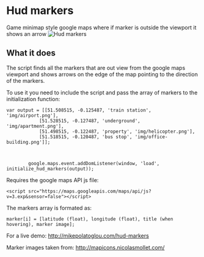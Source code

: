 Hud markers
===========

Game minimap style google maps where if marker is outside the viewport it shows an arrow
![Hud markers](http://mikepolatoglou.com/screenshot.jpg)

What it does
------------
The script finds all the markers that are out view from the google maps viewport and shows arrows on the edge of the map pointing to the direction of the markers.

To use it you need to include the script and pass the array of markers to the initialization function:


	var output = [[51.508515, -0.125487, 'train station', 'img/airport.png'],
				[51.528515, -0.127487, 'underground', 'img/apartment.png'],
				[51.498515, -0.122487, 'property', 'img/helicopter.png'],
				[51.518515, -0.120487, 'bus stop', 'img/office-building.png']];

			
			
			google.maps.event.addDomListener(window, 'load', initialize_hud_markers(output));
			

Requires the google maps API js file:

	<script src="https://maps.googleapis.com/maps/api/js?v=3.exp&sensor=false"></script>

The markers array is formated as:

	marker[i] = [latitude (float), longitude (float), title (when hovering), marker image];

For a live demo: <http://mikepolatoglou.com/hud-markers>

Marker images taken from: <http://mapicons.nicolasmollet.com/>
